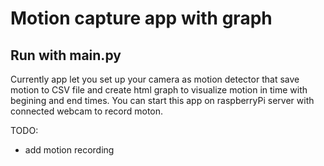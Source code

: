 # Motion capture app with graph

## Run with main.py

Currently app let you set up your camera as motion detector that save motion to CSV file and create html graph to visualize motion in time with begining and end times. You can start this app on raspberryPi server with connected webcam to record moton.

TODO:
- add motion recording